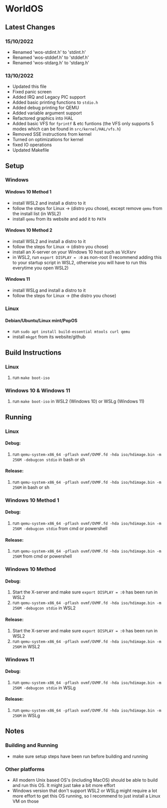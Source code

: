 # WorldOS

## Latest Changes

### 15/10/2022

- Renamed 'wos-stdint.h' to 'stdint.h'
- Renamed 'wos-stddef.h' to 'stddef.h'
- Renamed 'wos-stdarg.h' to 'stdarg.h'

### 13/10/2022

- Updated this file
- Fixed panic screen
- Added IRQ and Legacy PIC support
- Added basic printing functions to `stdio.h`
- Added debug printing for QEMU
- Added variable argument support
- Refactored graphics into HAL
- Added basic VFS for `fprintf` & etc funtions (the VFS only supports 5 modes which can be found in `src/kernel/HAL/vfs.h`)
- Removed SSE instructions from kernel
- Turned on optimizations for kernel
- fixed IO operations
- Updated Makefile

## Setup

### Windows

#### Windows 10 Method 1

- install WSL2 and install a distro to it
- follow the steps for Linux -> (distro you chose), except remove `qemu` from the install list (in WSL2)
- install `qemu` from its website and add it to `PATH`

#### Windows 10 Method 2

- install WSL2 and install a distro to it
- follow the steps for Linux -> (distro you chose)
- install an X-server on your Windows 10 host such as VcXsrv
- in WSL2, run `export DISPLAY = :0` as non-root (I recommend adding this to your startup script in WSL2, otherwise you will have to run this everytime you open WSL2)

#### Windows 11

- install WSLg and install a distro to it
- follow the steps for Linux -> (the distro you chose)

### Linux

#### Debian/Ubuntu/Linux mint/PopOS

- run `sudo apt install build-essential mtools curl qemu`
- install `mkgpt` from its website/github

## Build Instructions

### Linux

1. run `make boot-iso`

### Windows 10 & Windows 11

1. run `make boot-iso` in WSL2 (Windows 10) or WSLg (Windows 11)

## Running

### Linux

#### Debug:

1. run `qemu-system-x86_64 -pflash ovmf/OVMF.fd -hda iso/hdimage.bin -m 256M -debugcon stdio` in bash or sh

#### Release:

1. run `qemu-system-x86_64 -pflash ovmf/OVMF.fd -hda iso/hdimage.bin -m 256M` in bash or sh

### Windows 10 Method 1

#### Debug:

1. run `qemu-system-x86_64 -pflash ovmf/OVMF.fd -hda iso/hdimage.bin -m 256M -debugcon stdio` from cmd or powershell

#### Release:

1. run `qemu-system-x86_64 -pflash ovmf/OVMF.fd -hda iso/hdimage.bin -m 256M` from cmd or powershell

### Windows 10 Method

#### Debug:

1. Start the X-server and make sure `export DISPLAY = :0` has been run in WSL2
2. run `qemu-system-x86_64 -pflash ovmf/OVMF.fd -hda iso/hdimage.bin -m 256M -debugcon stdio` in WSL2

#### Release:

1. Start the X-server and make sure `export DISPLAY = :0` has been run in WSL2
2. run `qemu-system-x86_64 -pflash ovmf/OVMF.fd -hda iso/hdimage.bin -m 256M` in WSL2

### Windows 11

#### Debug:

1. run `qemu-system-x86_64 -pflash ovmf/OVMF.fd -hda iso/hdimage.bin -m 256M -debugcon stdio` in WSLg

#### Release:

1. run `qemu-system-x86_64 -pflash ovmf/OVMF.fd -hda iso/hdimage.bin -m 256M` in WSLg

## Notes

### Building and Running

- make sure setup steps have been run before building and running

### Other platforms

- All modern Unix based OS's (including MacOS) should be able to build and run this OS. It might just take a bit more effort
- Windows version that don't support WSL2 or WSLg might require a lot more effort to get this OS running, so I recommend to just install a Linux VM on those
